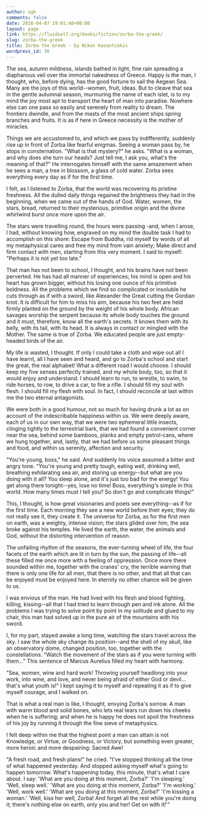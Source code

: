 ```yaml
---
author: ugh
comments: false
date: 2016-04-07 19:01:48+00:00
layout: page
link: https://fluidself.org/books/fiction/zorba-the-greek/
slug: zorba-the-greek
title: Zorba the Greek - by Nikos Kazantzakis
wordpress_id: 36
---
```


The sea, autumn mildness, islands bathed in light, fine rain spreading a diaphanous veil over the immortal nakedness of Greece. Happy is the man, I thought, who, before dying, has the good fortune to sail the Aegean Sea. Many are the joys of this world--women, fruit, ideas. But to cleave that sea in the gentle autumnal season, murmuring the name of each islet, is to my mind the joy most apt to transport the heart of man into paradise. Nowhere else can one pass so easily and serenely from reality to dream. The frontiers dwindle, and from the masts of the most ancient ships spring branches and fruits. It is as if here in Greece necessity is the mother of miracles.
 
Things we are accustomed to, and which we pass by indifferently, suddenly rise up in front of Zorba like fearful enigmas. Seeing a woman pass by, he stops in consternation. "What is that mystery?" he asks. "What is a woman, and why does she turn our heads? Just tell me, I ask you, what's the meaning of that?" He interrogates himself with the same amazement when he sees a man, a tree in blossom, a glass of cold water. Zorba sees everything every day as if for the first time.
 
I felt, as I listened to Zorba, that the world was recovering its pristine freshness. All the dulled daily things regained the brightness they had in the beginning, when we came out of the hands of God. Water, women, the stars, bread, returned to their mysterious, primitive origin and the divine whirlwind burst once more upon the air.
 
The stars were travelling round, the hours were passing -and, when I arose, I had, without knowing how, engraved on my mind the double task I had to accomplish on this shore: Escape from Buddha, rid myself by words of all my metaphysical cares and free my mind from vain anxiety; Make direct and firm contact with men, starting from this very moment. I said to myself: "Perhaps it is not yet too late."
 
That man has not been to school, I thought, and his brains have not been perverted. He has had all manner of experiences; his mind is open and his heart has grown bigger, without his losing one ounce of his primitive boldness. All the problems which we find so complicated or insoluble he cuts through as if with a sword, like Alexander the Great cutting the Gordian knot. It is difficult for him to miss his aim, because his two feet are held firmly planted on the ground by the weight of his whole body. African savages worship the serpent because its whole body touches the ground and it must, therefore, know all the earth's secrets. It knows them with its belly, with its tail, with its head. It is always in contact or mingled with the Mother. The same is true of Zorba. We educated people are just empty-headed birds of the air.
 
My life is wasted, I thought. If only I could take a cloth and wipe out all I have learnt, all I have seen and heard, and go to Zorba's school and start the great, the real alphabet! What a different road I would choose. I should keep my five senses perfectly trained, and my whole body, too, so that it would enjoy and understand. I should learn to run, to wrestle, to swim, to ride horses, to row, to drive a car, to fire a rifle. I should fill my soul with flesh. I should fill my flesh with soul. In fact, I should reconcile at last within me the two eternal antagonists.
 
We were both in a good humour, not so much for having drunk a lot as on account of the indescribable happiness within us. We were deeply aware, each of us in our own way, that we were two ephemeral little insects, clinging tightly to the terrestrial bark, that we had found a convenient corner near the sea, behind some bamboos, planks and empty petrol-cans, where we hung together, and, lastly, that we had before us some pleasant things and food, and within us serenity, affection and security.
 
"You're young, boss," he said. And suddenly his voice assumed a bitter and angry tone. "You're young and pretty tough, eating well, drinking well, breathing exhilarating sea air, and storing up energy--but what are you doing with it all? You sleep alone, and it's just too bad for the energy! You get along there tonight--yes, lose no time! Boss, everything's simple in this world. How many times must I tell you? So don't go and complicate things!"
 
This, I thought, is how great visionaries and poets see everything--as if for the first time. Each morning they see a new world before their eyes; they do not really see it, they create it. The universe for Zorba, as for the first men on earth, was a weighty, intense vision; the stars glided over him, the sea broke against his temples. He lived the earth, the water, the animals and God, without the distorting intervention of reason.
 
The unfailing rhythm of the seasons, the ever-turning wheel of life, the four facets of the earth which are lit in turn by the sun, the passing of life--all these filled me once more with a feeling of oppression. Once more there sounded within me, together with the cranes' cry, the terrible warning that there is only one life for all men, that there is no other, and that all that can be enjoyed must be enjoyed here. In eternity no other chance will be given to us.
 
I was envious of the man. He had lived with his flesh and blood fighting, killing, kissing--all that I had tried to learn through pen and ink alone. All the problems I was trying to solve point by point in my solitude and glued to my chair, this man had solved up in the pure air of the mountains with his sword.
 
I, for my part, stayed awake a long time, watching the stars travel across the sky. I saw the whole sky change its position--and the shell of my skull, like an observatory dome, changed position, too, together with the constellations. "Watch the movement of the stars as if you were turning with them…" This sentence of Marcus Aurelius filled my heart with harmony.
 
"Sea, women, wine and hard work! Throwing yourself headlong into your work, into wine, and love, and never being afraid of either God or devil… that's what youth is!" I kept saying it to myself and repeating it as if to give myself courage, and I walked on.
 
That is what a real man is like, I thought, envying Zorba's sorrow. A man with warm blood and solid bones, who lets real tears run down his cheeks when he is suffering; and when he is happy he does not spoil the freshness of his joy by running it through the fine sieve of metaphysics.
 
I felt deep within me that the highest point a man can attain is not Knowledge, or Virtue, or Goodness, or Victory, but something even greater, more heroic and more despairing: Sacred Awe!
 
"A fresh road, and fresh plans!" he cried. "I've stopped thinking all the time of what happened yesterday. And stopped asking myself what's going to happen tomorrow. What's happening today, this minute, that's what I care about. I say: 'What are you doing at this moment, Zorba?' 'I'm sleeping.' 'Well, sleep well.' 'What are you doing at this moment, Zorba?' 'I'm working.' 'Well, work well.' 'What are you doing at this moment, Zorba?' 'I'm kissing a woman.' 'Well, kiss her well, Zorba! And forget all the rest while you're doing it; there's nothing else on earth, only you and her! Get on with it!'"
